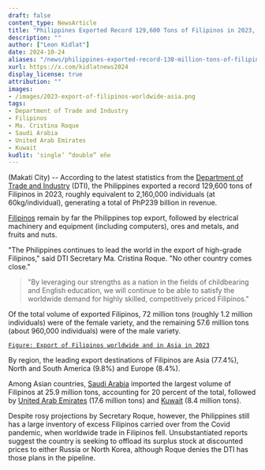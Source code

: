 ```yaml
---
draft: false
content_type: NewsArticle
title: "Philippines Exported Record 129,600 Tons of Filipinos in 2023, DTI Figures Show"
description: ""
author: ["Leon Kidlat"]
date: 2024-10-24
aliases: "/news/philippines-exported-record-130-million-tons-of-filipinos-in-2023-dti-figures-show/"
xurl: https://x.com/kidlatnews2024
display_license: true
attribution: ""
images:
- /images/2023-export-of-filipinos-worldwide-asia.png
tags:
- Department of Trade and Industry
- Filipinos
- Ma. Cristina Roque
- Saudi Arabia
- United Arab Emirates
- Kuwait
kudlit: ‘single’ “double” eñe
---
```

(Makati City) -- According to the latest statistics from the [Department of Trade and Industry](/tags/department-of-trade-and-industry) (DTI), the Philippines exported a record 129,600 tons of Filipinos in 2023, roughly equivalent to 2,160,000 individuals (at 60kg/individual), generating a total of PhP239 billion in revenue.

[Filipinos](/tags/filipinos) remain by far the Philippines top export, followed by electrical machinery and equipment (including computers), ores and metals, and fruits and nuts.

"The Philippines continues to lead the world in the export of high-grade Filipinos," said DTI Secretary Ma. Cristina Roque. "No other country comes close."

>"By leveraging our strengths as a nation in the fields of childbearing and English education, we will continue to be able to satisfy the worldwide demand for highly skilled, competitively priced Filipinos."

Of the total volume of exported Filipinos, 72 million tons (roughly 1.2 million individuals) were of the female variety, and the remaining 57.6 million tons (about 960,000 individuals) were of the male variety.

[`Figure: Export of Filipinos worldwide and in Asia in 2023`](/images/2023-export-of-filipinos-worldwide-asia.png)

By region, the leading export destinations of Filipinos are Asia (77.4%), North and South America (9.8%) and Europe (8.4%).

Among Asian countries, [Saudi Arabia](/tags/saudi-arabia) imported the largest volume of Filipinos at  25.9 million tons, accounting for 20 percent of the total, followed by [United Arab Emirates](/tags/united-arab-emirates) (17.6 million tons) and [Kuwait](/tags/kuwait) (8.4 million tons).

Despite rosy projections by Secretary Roque, however, the Philippines still has a large inventory of excess Filipinos carried over from the Covid pandemic, when worldwide trade in Filipinos fell. Unsubstantiated reports suggest the country is seeking to offload its surplus stock at discounted prices to either Russia or North Korea, although Roque denies the DTI has those plans in the pipeline.
